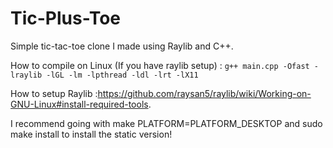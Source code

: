 # Tic-Plus-Toe
Simple tic-tac-toe clone I made using Raylib and C++.

How to compile on Linux (If you have raylib setup) : `g++ main.cpp -Ofast -lraylib -lGL -lm -lpthread -ldl -lrt -lX11`

How to setup Raylib :https://github.com/raysan5/raylib/wiki/Working-on-GNU-Linux#install-required-tools.

I recommend going with make PLATFORM=PLATFORM_DESKTOP and sudo make install to install the static version!
